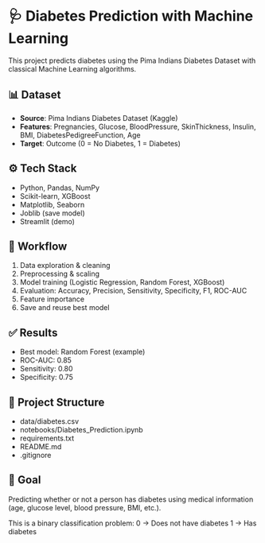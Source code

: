 # 🩺 Diabetes Prediction with Machine Learning

This project predicts diabetes using the Pima Indians Diabetes Dataset with classical Machine Learning algorithms.

## 📊 Dataset
- **Source**: Pima Indians Diabetes Dataset (Kaggle)
- **Features**: Pregnancies, Glucose, BloodPressure, SkinThickness, Insulin, BMI, DiabetesPedigreeFunction, Age
- **Target**: Outcome (0 = No Diabetes, 1 = Diabetes)

## ⚙️ Tech Stack
- Python, Pandas, NumPy
- Scikit-learn, XGBoost
- Matplotlib, Seaborn
- Joblib (save model)
- Streamlit (demo)

## 🚀 Workflow
1. Data exploration & cleaning
2. Preprocessing & scaling
3. Model training (Logistic Regression, Random Forest, XGBoost)
4. Evaluation: Accuracy, Precision, Sensitivity, Specificity, F1, ROC-AUC
5. Feature importance
6. Save and reuse best model

## ✅ Results
- Best model: Random Forest (example)
- ROC-AUC: 0.85
- Sensitivity: 0.80
- Specificity: 0.75

## 📂 Project Structure
- data/diabetes.csv
- notebooks/Diabetes_Prediction.ipynb
- requirements.txt
- README.md
- .gitignore

## 🎯 Goal
Predicting whether or not a person has diabetes using medical information (age, glucose level, blood pressure, BMI, etc.).

This is a binary classification problem:
0 → Does not have diabetes
1 → Has diabetes
